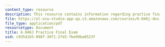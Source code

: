 ```yaml
---
content_type: resource
description: This resource contains information regarding practice final exam.
file: https://ol-ocw-studio-app-qa.s3.amazonaws.com/courses/6-046j-design-and-analysis-of-algorithms-spring-2012/c93541b5098f30f12fd3fbe99ba0523f_MIT6_046JS12_final_prac.pdf
file_type: application/pdf
resourcetype: Document
title: 6.046J Practice Final Exam
uid: c93541b5-098f-30f1-2fd3-fbe99ba0523f
---
```

